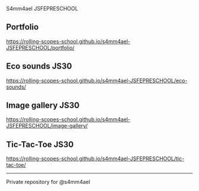 S4mm4ael JSFEPRESCHOOL

Portfolio 
---------------

https://rolling-scopes-school.github.io/s4mm4ael-JSFEPRESCHOOL/portfolio/

Eco sounds JS30
---------------

https://rolling-scopes-school.github.io/s4mm4ael-JSFEPRESCHOOL/eco-sounds/

Image gallery JS30
---------------

https://rolling-scopes-school.github.io/s4mm4ael-JSFEPRESCHOOL/image-gallery/

Tic-Tac-Toe JS30
---------------

https://rolling-scopes-school.github.io/s4mm4ael-JSFEPRESCHOOL/tic-tac-toe/

---------------
Private repository for @s4mm4ael
